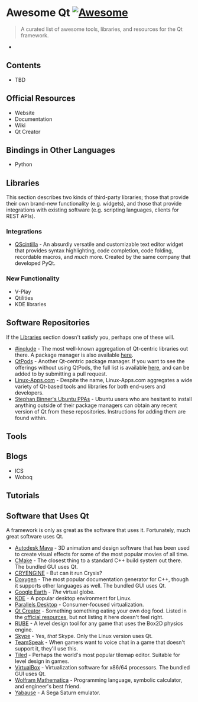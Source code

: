 # Awesome Qt  [![Awesome](https://cdn.rawgit.com/sindresorhus/awesome/d7305f38d29fed78fa85652e3a63e154dd8e8829/media/badge.svg)](https://github.com/sindresorhus/awesome)

> A curated list of awesome tools, libraries, and resources for the Qt framework.

-

## Contents

- TBD

## Official Resources

- Website
- Documentation
- Wiki
- Qt Creator

## Bindings in Other Languages

- Python

## Libraries

This section describes two kinds of third-party libraries; those that provide their own brand-new functionality (e.g. widgets), and those that provide integrations with existing software (e.g. scripting languages, clients for REST APIs).


### Integrations

- [QScintilla](https://riverbankcomputing.com/software/qscintilla/intro) - An absurdly versatile and customizable text editor widget that provides syntax highlighting, code completion, code folding, recordable macros, and *much* more.  Created by the same company that developed PyQt.

### New Functionality

- V-Play
- Qtilities
- KDE libraries

## Software Repositories

If the [Libraries](#libraries) section doesn't satisfy you, perhaps one of these will.

- [#inqlude](https://inqlude.org) - The most well-known aggregation of Qt-centric libraries out there.  A package manager is also available [here](https://inqlude.org/get.html).
- [QtPods](http://www.qt-pods.org) - Another Qt-centric package manager.  If you want to see the offerings without using QtPods, the full list is available [here](https://github.com/qt-pods/qt-pods-master/blob/master/pods.json), and can be added to by submitting a pull request.
- [Linux-Apps.com](https://www.linux-apps.com) - Despite the name, Linux-Apps.com aggregates a wide variety of Qt-based tools and libraries for both end-users and developers.
- [Stephan Binner's Ubuntu PPAs](https://launchpad.net/~beineri) - Ubuntu users who are hesitant to install anything outside of their package managers can obtain any recent version of Qt from these repositories.  Instructions for adding them are found within.

## Tools

## Blogs

- ICS
- Woboq

## Tutorials

## Software that Uses Qt

A framework is only as great as the software that uses it.  Fortunately, much great software uses Qt.

- [Autodesk Maya](http://www.autodesk.com/maya) - 3D animation and design software that has been used to create visual effects for some of the most popular movies of all time.
- [CMake](https://cmake.org) - The closest thing to a standard C++ build system out there. The bundled GUI uses Qt.
- [CRYENGINE](https://www.cryengine.com) - But can it run Crysis?
- [Doxygen](http://www.stack.nl/~dimitri/doxygen) - The most popular documentation generator for C++, though it supports other languages as well.  The bundled GUI uses Qt.
- [Google Earth](https://www.google.com/earth) - *The* virtual globe.
- [KDE](https://www.kde.org) - A popular desktop environment for Linux.
- [Parallels Desktop](http://www.parallels.com/products/desktop) - Consumer-focused virtualization.
- [Qt Creator](https://www.qt.io/ide) - Something something eating your own dog food. Listed in the [official resources](#official-resources), but not listing it here doesn't feel right.
- [RUBE](https://www.iforce2d.net/rube) - A level design tool for any game that uses the Box2D physics engine.
- [Skype](https://www.skype.com/en/download-skype/skype-for-linux) - Yes, *that* Skype.  Only the Linux version uses Qt.
- [TeamSpeak](http://www.teamspeak.com) - When gamers want to voice chat in a game that doesn't support it, they'll use this.
- [Tiled](http://www.mapeditor.org) - Perhaps the world's most popular tilemap editor.  Suitable for level design in games.
- [VirtualBox](https://www.virtualbox.org) - Virtualization software for x86/64 processors.  The bundled GUI uses Qt.
- [Wolfram Mathematica](http://www.wolfram.com/mathematica) - Programming language, symbolic calculator, and engineer's best friend.
- [Yabause](https://yabause.org) - A Sega Saturn emulator.
